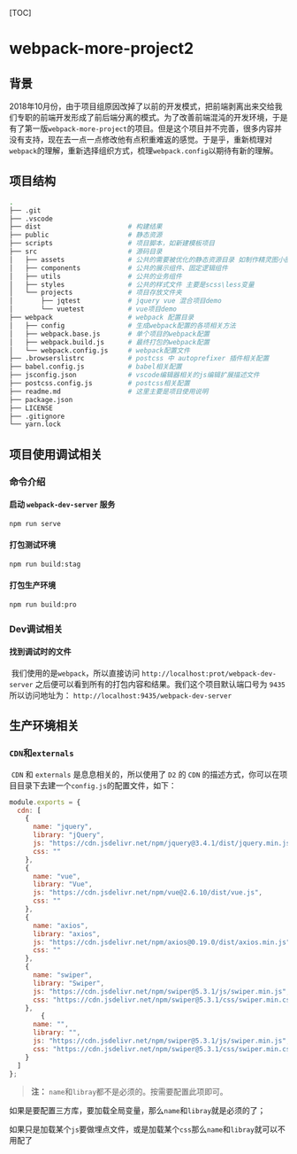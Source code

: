 [TOC]

# webpack-more-project2

## 背景

2018年10月份，由于项目组原因改掉了以前的开发模式，把前端剥离出来交给我们专职的前端开发形成了前后端分离的模式。为了改善前端混沌的开发环境，于是有了第一版`webpack-more-project`的项目。但是这个项目并不完善，很多内容并没有支持，现在去一点一点修改他有点积重难返的感觉。于是乎，重新梳理对`webpack`的理解，重新选择组织方式，梳理`webpack.config`以期待有新的理解。

## 项目结构

```bash
.
├── .git
├── .vscode
├── dist                      # 构建结果
├── public                    # 静态资源
├── scripts                   # 项目脚本，如新建模板项目
├── src                       # 源码目录
│   ├── assets                # 公共的需要被优化的静态资源目录 如制作精灵图小图片文件
│   ├── components            # 公共的展示组件、固定逻辑组件
│   ├── utils                 # 公共的业务组件
│   ├── styles                # 公共的样式文件 主要是scss\less变量
│   └── projects              # 项目存放文件夹
│       ├── jqtest            # jquery vue 混合项目demo
│       └── vuetest           # vue项目demo
├── webpack                   # webpack 配置目录
│   ├── config                # 生成webpack配置的各项相关方法
│   ├── webpack.base.js       # 单个项目的webpack配置
│   ├── webpack.build.js      # 最终打包的webpack配置
│   └── webpack.config.js     # webpack配置文件
├── .browserslistrc           # postcss 中 autoprefixer 插件相关配置
├── babel.config.js           # babel相关配置
├── jsconfig.json             # vscode编辑器相关的js编辑扩展描述文件
├── postcss.config.js         # postcss相关配置
├── readme.md                 # 这里主要是项目使用说明
├── package.json
├── LICENSE
├── .gitignore
└── yarn.lock
```



## 项目使用调试相关

### 命令介绍

#### 启动 `webpack-dev-server` 服务

```bash
npm run serve
```

#### 打包测试环境

```bash
npm run build:stag
```

#### 打包生产环境

```bash
npm run build:pro
```



### Dev调试相关

#### 找到调试时的文件

​	我们使用的是`webpack`，所以直接访问 `http://localhost:prot/webpack-dev-server` 之后便可以看到所有的打包内容和结果。我们这个项目默认端口号为 `9435` 所以访问地址为：  `http://localhost:9435/webpack-dev-server`

## 生产环境相关

### `CDN`和`externals`

​	`CDN` 和 `externals` 是息息相关的，所以使用了 `D2` 的 `CDN` 的描述方式，你可以在项目目录下去建一个`config.js`的配置文件，如下：

```js
module.exports = {
  cdn: [
    {
      name: "jquery",
      library: "jQuery",
      js: "https://cdn.jsdelivr.net/npm/jquery@3.4.1/dist/jquery.min.js",
      css: ""
    },
    {
      name: "vue",
      library: "Vue",
      js: "https://cdn.jsdelivr.net/npm/vue@2.6.10/dist/vue.js",
      css: ""
    },
    {
      name: "axios",
      library: "axios",
      js: "https://cdn.jsdelivr.net/npm/axios@0.19.0/dist/axios.min.js",
      css: ""
    },
    {
      name: "swiper",
      library: "Swiper",
      js: "https://cdn.jsdelivr.net/npm/swiper@5.3.1/js/swiper.min.js",
      css: "https://cdn.jsdelivr.net/npm/swiper@5.3.1/css/swiper.min.css"
    },
	    {
      name: "",
      library: "",
      js: "https://cdn.jsdelivr.net/npm/swiper@5.3.1/js/swiper.min.js",
      css: "https://cdn.jsdelivr.net/npm/swiper@5.3.1/css/swiper.min.css"
    }
  ]
};

```

> **注：** `name`和`libray`都不是必须的。按需要配置此项即可。

​	如果是要配置三方库，要加载全局变量，那么`name`和`libray`就是必须的了；

​	如果只是加载某个`js`要做埋点文件，或是加载某个`css`那么`name`和`libray`就可以不用配了

